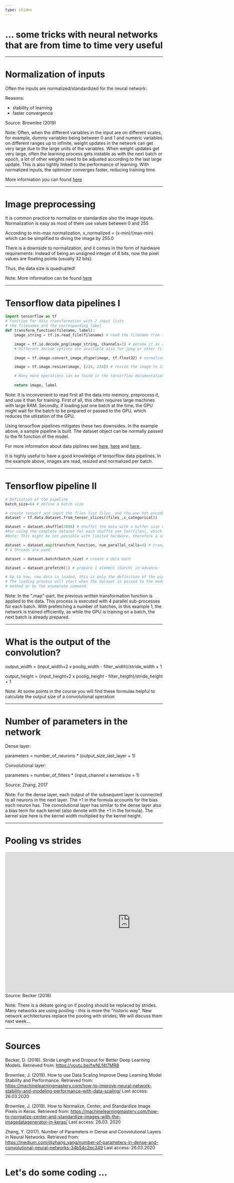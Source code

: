 ```yaml
---
type: slides
---
```


# ... some tricks with neural networks that are from time to time very useful

---

# Normalization of inputs 

Often the inputs are normalized/standardized for the neural network:

Reasons:

- stability of learning
- faster convergence

Source: Brownlee (2019)

Note: Often, when the different variables in the input are on different scales, for example, dummy variables being between 0 and 1 and numeric variables on different ranges up to infinite, weight updates in the network can get very large due to the large units of the variables. When weight updates get very large, often the learning process gets instable as with the next batch or epoch, a lot of other weights need to be adjusted according to the last large update. This is also tightly linked to the performance of learning. With normalized inputs, the optimizer converges faster, reducing training time.

More information you can found <a href="https://machinelearningmastery.com/how-to-improve-neural-network-stability-and-modeling-performance-with-data-scaling/"> here </a>

---

# Image preprocessing

It is common practice to normalize or standardize also the image inputs.
Normalization is easy as most of them use values between 0 and 255

According to min-max normalization, x_normalized = (x-min)/(max-min) which can be simplified to diving the image by 255.0

There is a downside to normalization, and it comes in the form of hardware requirements: 
Instead of being an unsigned integer of 8 bits, now the pixel values are floating points (usually 32 bits).

Thus, the data size is quadrupled!

Note: More information can be found <a href="https://machinelearningmastery.com/how-to-normalize-center-and-standardize-images-with-the-imagedatagenerator-in-keras/"> here </a>

---

# Tensorflow data pipelines I

```python
import tensorflow as tf
# function for data transformation with 2 input lists
# the filenames and the corresponding label
def transform_function(filename, label): 
    image_string = tf.io.read_file(filename) # read the filename from the filename list

    image = tf.io.decode_png(image_string, channels=3) # decode it as an png colored image
    # Different decode options are available also for jpeg or other file formats

    image = tf.image.convert_image_dtype(image, tf.float32) # normalize the image

    image = tf.image.resize(image, [224, 224]) # resize the image to 224 by 224 pixels

    # Many more operations can be found in the tensorflow documentation
    
    return image, label
```


Note: It is inconvenient to read first all the data into memory, preprocess it, and use it than for training. First of all, this often requires large machines with large RAM. Secondly, if loading just one batch at the time, the GPU might wait for the batch to be prepared or passed to the GPU, which reduces the utlization of the GPU.

Using tensorflow pipelines mitigates these two downsides. In the example above, a sample pipeline is built. The dataset object can be normally passed to the fit function of the model.

For more information about data piplines see <a href="https://www.tensorflow.org/guide/data_performance">here</a>, <a href="https://towardsdatascience.com/building-efficient-data-pipelines-using-tensorflow-8f647f03b4ce">here</a> and <a href="https://cs230.stanford.edu/blog/datapipeline/"> here </a>.

It is highly useful to have a good knowledge of tensorflow data pipelines. 
In the example above, images are read, resized and normalized per batch.

---

# Tensorflow pipeline II

```python
# Definition of the pipeline
batch_size=64 # define a batch size

# create tensorf and input the files list files_ and the one hot encoded labels c_categorical
dataset = tf.data.Dataset.from_tensor_slices((files_,c_categorical))

dataset = dataset.shuffle(3000) # shuffel the data with a buffer size of 3000
#For using the complete dataset for each shuffle use len(files), which equals a perfect shuffle
#Note: This might be not possible with limited hardware, therefore a smaller buffer size maintaines a shuffle

dataset = dataset.map(transform_function, num_parallel_calls=4) # transform data
# 4 threads are used

dataset = dataset.batch(batch_size) # create a data bach

dataset = dataset.prefetch(1) # prepare 1 element (batch) in advance

# Up to now, now data is loaded, this is only the definition of the pipeline. 
# The loading process will start when the dataset is passed to the model.fit() 
# method or by the enumerate command.
```

Note: In the ".map"-part, the previous written transformation function is applied to the data. This process is executed with 4 parallel sub-processes for each batch. With prefetching a number of batches, in this example 1, the network is trained efficiently, as while the GPU is training on a batch, the next batch is already prepared.

---

# What is the output of the convolution?

output_width = (input_width+2 x poolig_width - filter_width)/stride_width + 1

output_height = (input_height+2 x poolig_height - filter_heigth)/stride_height + 1

Note: At some points in the course you will find these formulas helpful to calculate the output size of a convolutional operation

---

# Number of parameters in the network

Dense layer:

parameters = number_of_neurons * (output_size_last_layer + 1)

Convolutional layer:

parameters = number_of_filters * (input_channel x kernelsize + 1)

Source: Zhang, 2017

Note: For the dense layer, each output of the subsequent layer is connected to all neurons in the next layer. The +1 in the formula accounts for the bias each neuron has. The convolutional layer has similar to the dense layer also a bias term for each kernel (also denote with the +1 in the formula). The kernel size here is the kernel width multiplied by the kernel height.

---

# Pooling vs strides

<html>
<iframe width="800" height="450" src="https://www.youtube.com/embed/fwNLf4t7MR8" frameborder="0" allow="accelerometer; autoplay; encrypted-media; gyroscope; picture-in-picture" allowfullscreen></iframe>
</html>
Source: Becker (2018)

Note: There is a debate going on if pooling should be replaced by strides. 
Many networks are using pooling - this is more the "historic way".
New network architectures replace the pooling with strides; We will discuss them next week...

---


# Sources

Becker, D. (2018). Stride Length and Dropout for Better Deep Learning Models. Retrieved from: https://youtu.be/fwNLf4t7MR8 

Brownlee, J. (2019). How to use Data Scaling Improve Deep Learning Model Stability and Performance. Retrieved from: https://machinelearningmastery.com/how-to-improve-neural-network-stability-and-modeling-performance-with-data-scaling/ Last access: 26.03.2020

Brownlee, J. (2019). How to Normalize, Center, and Standardize Image Pixels in Keras. Retrieved from: https://machinelearningmastery.com/how-to-normalize-center-and-standardize-images-with-the-imagedatagenerator-in-keras/ Last access: 26.03. 2020 

Zhang, Y. (2017). Number of Parameters in Dense and Convolutional Layers in Neural Networks. Retrieved from: https://medium.com/@zhang_yang/number-of-parameters-in-dense-and-convolutional-neural-networks-34b54c2ec349 Last access: 26.03.2020

---
# Let's do some coding ...